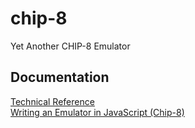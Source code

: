 # chip-8

Yet Another CHIP-8 Emulator

## Documentation

[Technical Reference](http://devernay.free.fr/hacks/chip8/C8TECH10.HTM)  
[Writing an Emulator in JavaScript (Chip-8)](https://www.taniarascia.com/writing-an-emulator-in-javascript-chip8/)
